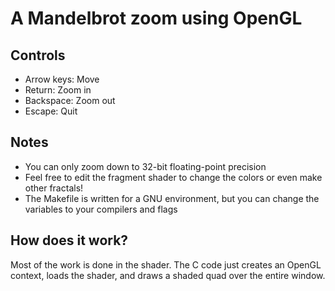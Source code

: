 # A Mandelbrot zoom using OpenGL

## Controls
- Arrow keys: Move
- Return: Zoom in
- Backspace: Zoom out
- Escape: Quit

## Notes
- You can only zoom down to 32-bit floating-point precision
- Feel free to edit the fragment shader to change the colors or even make other fractals!
- The Makefile is written for a GNU environment, but you can change the variables to your compilers and flags

## How does it work?
Most of the work is done in the shader. The C code just creates an OpenGL context, loads the shader, and draws a shaded quad over the entire window.

